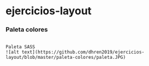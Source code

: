 # ejercicios-layout

### Paleta colores
```

Paleta SASS 
![alt text](https://github.com/dhren2019/ejercicios-layout/blob/master/paleta-colores/paleta.JPG)

````
